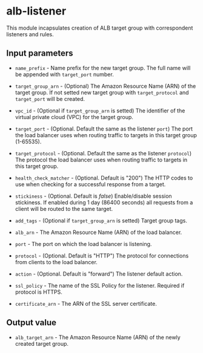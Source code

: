 # alb-listener #

This module incapsulates creation of ALB target group with correspondent listeners and rules.

## Input parameters ##

* `name_prefix`      - Name prefix for the new target group. The full name will be appended with
                     `target_port` number.

* `target_group_arn` - (Optional) The Amazon Resource Name (ARN) of the target group.
                     If not setted new target group with `target_protocol`
                     and `target_port` will be created.

* `vpc_id`           - (Optional if `target_group_arn` is setted) The identifier of the virtual
                     private cloud (VPC) for the target group.

* `target_port`      - (Optional. Default the same as the listener `port`) The port the load balancer
                     uses when routing traffic to targets in this target group (1-65535).

* `target_protocol`  - (Optional. Default the same as the listener `protocol`) The protocol
                     the load balancer uses when routing traffic to targets in this target group.

* `health_check_matcher` - (Optional. Default is "200") The HTTP codes to use when checking for
                     a successful response from a target.

* `stickiness`       - (Optional.  Default is _false_) Enable/disable session stickiness.
                     If enabled during 1 day (86400 seconds) all requests from a client
                     will be routed to the same target.

* `add_tags`         - (Optional if `target_group_arn` is setted) Target group tags.

* `alb_arn`          - The Amazon Resource Name (ARN) of the load balancer.

* `port`             - The port on which the load balancer is listening.

* `protocol`         - (Optional. Default is "HTTP") The protocol for connections from clients
                     to the load balancer.

* `action`           - (Optional. Default is "forward") The listener default action.

* `ssl_policy`       - The name of the SSL Policy for the listener. Required if protocol is HTTPS.

* `certificate_arn`  - The ARN of the SSL server certificate.

## Output value ##

* `alb_target_arn`   - The Amazon Resource Name (ARN) of the newly created target group.
